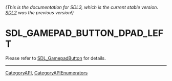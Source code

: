 ###### (This is the documentation for SDL3, which is the current stable version. [SDL2](https://wiki.libsdl.org/SDL2/) was the previous version!)
# SDL_GAMEPAD_BUTTON_DPAD_LEFT

Please refer to [SDL_GamepadButton](SDL_GamepadButton) for details.

----
[CategoryAPI](CategoryAPI), [CategoryAPIEnumerators](CategoryAPIEnumerators)

